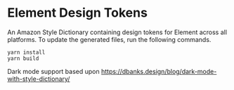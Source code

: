 # Element Design Tokens

An Amazon Style Dictionary containing design tokens for Element across all platforms. To update the generated files, run the following commands.

```
yarn install
yarn build
```

Dark mode support based upon https://dbanks.design/blog/dark-mode-with-style-dictionary/ 
